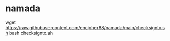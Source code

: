 # namada
wget https://raw.githubusercontent.com/encipher88/namada/main/checksigntx.sh
bash checksigntx.sh
